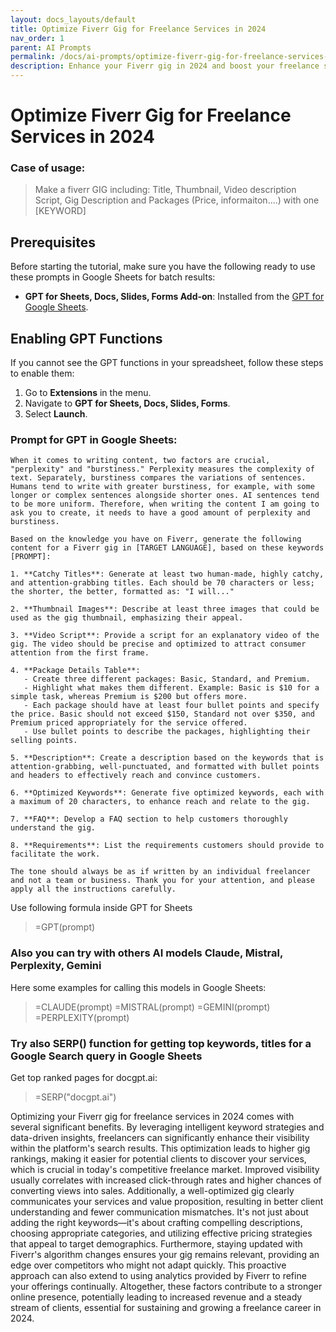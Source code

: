 ```yaml
---
layout: docs_layouts/default
title: Optimize Fiverr Gig for Freelance Services in 2024
nav_order: 1
parent: AI Prompts
permalink: /docs/ai-prompts/optimize-fiverr-gig-for-freelance-services-in-2024
description: Enhance your Fiverr gig in 2024 and boost your freelance services with proven strategies. Attract more clients, improve visibility, and maximize earnings by optimizing your gig for success. Stay ahead in the competitive marketplace with expert tips tailored for freelancers!
---
```


# Optimize Fiverr Gig for Freelance Services in 2024

### Case of usage:
> Make a fiverr GIG including: Title, Thumbnail, Video description Script, Gig Description and Packages (Price, informaiton....) with one [KEYWORD]

## Prerequisites

Before starting the tutorial, make sure you have the following ready to use these prompts in Google Sheets for batch results:

- **GPT for Sheets, Docs, Slides, Forms Add-on**: Installed from the [GPT for Google Sheets](https://workspace.google.com/u/0/marketplace/app/gpt_for_sheets_docs_forms_slides/466607203252).

## Enabling GPT Functions

If you cannot see the GPT functions in your spreadsheet, follow these steps to enable them:

1. Go to **Extensions** in the menu.
2. Navigate to **GPT for Sheets, Docs, Slides, Forms**.
3. Select **Launch**.


### Prompt for GPT in Google Sheets:
```shell
When it comes to writing content, two factors are crucial, "perplexity" and "burstiness." Perplexity measures the complexity of text. Separately, burstiness compares the variations of sentences. Humans tend to write with greater burstiness, for example, with some longer or complex sentences alongside shorter ones. AI sentences tend to be more uniform. Therefore, when writing the content I am going to ask you to create, it needs to have a good amount of perplexity and burstiness.

Based on the knowledge you have on Fiverr, generate the following content for a Fiverr gig in [TARGET LANGUAGE], based on these keywords [PROMPT]:

1. **Catchy Titles**: Generate at least two human-made, highly catchy, and attention-grabbing titles. Each should be 70 characters or less; the shorter, the better, formatted as: "I will..."

2. **Thumbnail Images**: Describe at least three images that could be used as the gig thumbnail, emphasizing their appeal.

3. **Video Script**: Provide a script for an explanatory video of the gig. The video should be precise and optimized to attract consumer attention from the first frame.

4. **Package Details Table**: 
   - Create three different packages: Basic, Standard, and Premium.
   - Highlight what makes them different. Example: Basic is $10 for a simple task, whereas Premium is $200 but offers more.
   - Each package should have at least four bullet points and specify the price. Basic should not exceed $150, Standard not over $350, and Premium priced appropriately for the service offered.
   - Use bullet points to describe the packages, highlighting their selling points.

5. **Description**: Create a description based on the keywords that is attention-grabbing, well-punctuated, and formatted with bullet points and headers to effectively reach and convince customers.

6. **Optimized Keywords**: Generate five optimized keywords, each with a maximum of 20 characters, to enhance reach and relate to the gig.

7. **FAQ**: Develop a FAQ section to help customers thoroughly understand the gig.

8. **Requirements**: List the requirements customers should provide to facilitate the work.

The tone should always be as if written by an individual freelancer and not a team or business. Thank you for your attention, and please apply all the instructions carefully.
```

Use following formula inside GPT for Sheets
> =GPT(prompt)

### Also you can try with others AI models Claude, Mistral, Perplexity, Gemini
Here some examples for calling this models in Google Sheets:

> =CLAUDE(prompt)
> =MISTRAL(prompt)
> =GEMINI(prompt)
> =PERPLEXITY(prompt)


### Try also SERP() function for getting top keywords, titles for a Google Search query in Google Sheets

Get top ranked pages for docgpt.ai:

> =SERP("docgpt.ai")



Optimizing your Fiverr gig for freelance services in 2024 comes with several significant benefits. By leveraging intelligent keyword strategies and data-driven insights, freelancers can significantly enhance their visibility within the platform's search results. This optimization leads to higher gig rankings, making it easier for potential clients to discover your services, which is crucial in today's competitive freelance market. Improved visibility usually correlates with increased click-through rates and higher chances of converting views into sales. Additionally, a well-optimized gig clearly communicates your services and value proposition, resulting in better client understanding and fewer communication mismatches. It's not just about adding the right keywords—it's about crafting compelling descriptions, choosing appropriate categories, and utilizing effective pricing strategies that appeal to target demographics. Furthermore, staying updated with Fiverr's algorithm changes ensures your gig remains relevant, providing an edge over competitors who might not adapt quickly. This proactive approach can also extend to using analytics provided by Fiverr to refine your offerings continually. Altogether, these factors contribute to a stronger online presence, potentially leading to increased revenue and a steady stream of clients, essential for sustaining and growing a freelance career in 2024.
